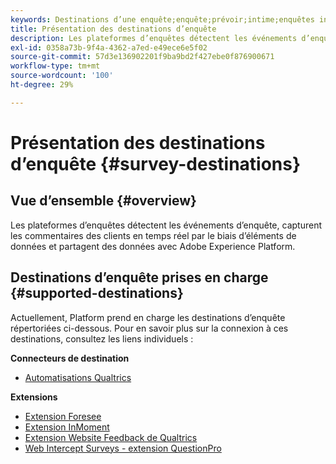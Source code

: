 ```yaml
---
keywords: Destinations d’une enquête;enquête;prévoir;intime;enquêtes interception web;mesures Qualtrics
title: Présentation des destinations d’enquête
description: Les plateformes d’enquêtes détectent les événements d’enquête, capturent les commentaires des clients en temps réel par le biais d’éléments de données et partagent des données avec Adobe Experience Platform.
exl-id: 0358a73b-9f4a-4362-a7ed-e49ece6e5f02
source-git-commit: 57d3e136902201f9ba9bd2f427ebe0f876900671
workflow-type: tm+mt
source-wordcount: '100'
ht-degree: 29%

---
```


# Présentation des destinations d’enquête {#survey-destinations}

## Vue d’ensemble {#overview}

Les plateformes d’enquêtes détectent les événements d’enquête, capturent les commentaires des clients en temps réel par le biais d’éléments de données et partagent des données avec Adobe Experience Platform.

## Destinations d’enquête prises en charge {#supported-destinations}

Actuellement, Platform prend en charge les destinations d’enquête répertoriées ci-dessous. Pour en savoir plus sur la connexion à ces destinations, consultez les liens individuels :

**Connecteurs de destination**

* [Automatisations Qualtrics](./qualtrics-automations.md)

**Extensions**

* [Extension Foresee](./foresee.md)
* [Extension InMoment](./inmoment.md)
* [Extension Website Feedback de Qualtrics](./qualtrics.md)
* [Web Intercept Surveys - extension QuestionPro](./web-intercept-surveys.md)
